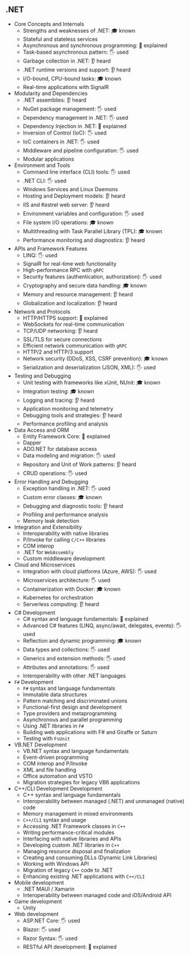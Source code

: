 ## .NET

- Core Concepts and Internals
  - Strengths and weaknesses of .NET: 🎓 known
  - Stateful and stateless services
  - Asynchronous and synchronous programming: 🙋 explained
  - Task-based asynchronous pattern: 🖐️ used
  - Garbage collection in .NET: 👂 heard
  - .NET runtime versions and support: 👂 heard
  - I/O-bound, CPU-bound tasks: 🎓 known
  - Real-time applications with SignalR
- Modularity and Dependencies
  - .NET assemblies: 👂 heard
  - NuGet package management: 🖐️ used
  - Dependency management in .NET: 🖐️ used
  - Dependency Injection in .NET: 🙋 explained
  - Inversion of Control (IoC): 🖐️ used
  - IoC containers in .NET: 🖐️ used
  - Middleware and pipeline configuration: 🖐️ used
  - Modular applications
- Environment and Tools
  - Command line interface (CLI) tools: 🖐️ used
  - .NET CLI: 🖐️ used
  - Windows Services and Linux Daemons
  - Hosting and Deployment models: 👂 heard
  - IIS and Kestrel web server: 👂 heard
  - Environment variables and configuration: 🖐️ used
  - File system I/O operations: 🎓 known
  - Multithreading with Task Parallel Library (TPL): 🎓 known
  - Performance monitoring and diagnostics: 👂 heard
- APIs and Framework Features
  - LINQ: 🖐️ used
  - SignalR for real-time web functionality
  - High-performance RPC with `gRPC`
  - Security features (authentication, authorization): 🖐️ used
  - Cryptography and secure data handling: 🎓 known
  - Memory and resource management: 👂 heard
  - Globalization and localization: 👂 heard
- Network and Protocols
  - HTTP/HTTPS support: 🙋 explained
  - WebSockets for real-time communication
  - TCP/UDP networking: 👂 heard
  - SSL/TLS for secure connections
  - Efficient network communication with `gRPC`
  - HTTP/2 and HTTP/3 support
  - Network security (DDoS, XSS, CSRF prevention): 🎓 known
  - Serialization and deserialization (JSON, XML): 🖐️ used
- Testing and Debugging
  - Unit testing with frameworks like xUnit, NUnit: 🎓 known
  - Integration testing: 🎓 known
  - Logging and tracing: 👂 heard
  - Application monitoring and telemetry
  - Debugging tools and strategies: 👂 heard
  - Performance profiling and analysis
- Data Access and ORM
  - Entity Framework Core: 🙋 explained
  - Dapper
  - ADO.NET for database access
  - Data modeling and migration: 🖐️ used
  - Repository and Unit of Work patterns: 👂 heard
  - CRUD operations: 🖐️ used
- Error Handling and Debugging
  - Exception handling in .NET: 🖐️ used
  - Custom error classes: 🎓 known
  - Debugging and diagnostic tools: 👂 heard
  - Profiling and performance analysis
  - Memory leak detection
- Integration and Extensibility
  - Interoperability with native libraries
  - P/Invoke for calling `C/C++` libraries
  - COM interop
  - .NET for `WebAssembly`
  - Custom middleware development
- Cloud and Microservices
  - Integration with cloud platforms (Azure, AWS): 🖐️ used
  - Microservices architecture: 🖐️ used
  - Containerization with Docker: 🎓 known
  - Kubernetes for orchestration
  - Serverless computing: 👂 heard
- C# Development
  - C# syntax and language fundamentals: 🙋 explained
  - Advanced C# features (LINQ, async/await, delegates, events): 🖐️ used
  - Reflection and dynamic programming: 🎓 known
  - Data types and collections: 🖐️ used
  - Generics and extension methods: 🖐️ used
  - Attributes and annotations: 🖐️ used
  - Interoperability with other .NET languages
- `F#` Development
  - `F#` syntax and language fundamentals
  - Immutable data structures
  - Pattern matching and discriminated unions
  - Functional-first design and development
  - Type providers and metaprogramming
  - Asynchronous and parallel programming
  - Using .NET libraries in `F#`
  - Building web applications with F# and Giraffe or Saturn
  - Testing with `FsUnit`
- VB.NET Development
  - VB.NET syntax and language fundamentals
  - Event-driven programming
  - COM interop and P/Invoke
  - XML and file handling
  - Office automation and VSTO
  - Migration strategies for legacy VB6 applications
- C++/CLI Development Development
  - C++ syntax and language fundamentals
  - Interoperability between managed (.NET) and unmanaged (native) code
  - Memory management in mixed environments
  - `C++/CLI` syntax and usage
  - Accessing .NET Framework classes in `C++`
  - Writing performance-critical modules
  - Interfacing with native libraries and APIs
  - Developing custom .NET libraries in `C++`
  - Managing resource disposal and finalization
  - Creating and consuming DLLs (Dynamic Link Libraries)
  - Working with Windows API
  - Migration of legacy `C++` code to .NET
  - Enhancing existing .NET applications with `C++/CLI`
- Mobile development
  - .NET MAUI / Xamarin
  - Interoperability between managed code and iOS/Android API
- Game development
  - Unity
- Web development
  - ASP.NET Core: 🖐️ used
  - Blazor: 🖐️ used
  - Razor Syntax: 🖐️ used
  - RESTful API development: 🙋 explained
